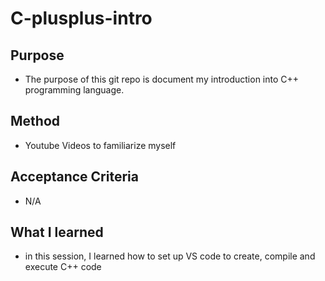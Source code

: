 # C-plusplus-intro

## Purpose
- The purpose of this git repo is document my introduction into C++ programming language.

## Method
- Youtube Videos to familiarize myself

## Acceptance Criteria
- N/A

## What I learned
- in this session, I learned how to set up VS code to create, compile and execute C++ code